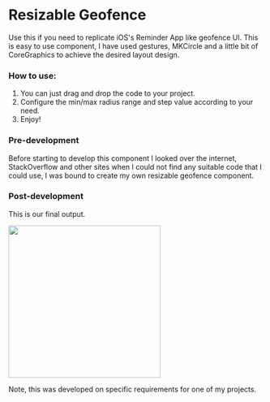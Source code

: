 # Resizable Geofence

Use this if you need to replicate iOS's Reminder App like geofence UI. This is easy to use component, I have used gestures, MKCircle and a little bit of CoreGraphics to achieve the desired layout design.

### How to use:
1. You can just drag and drop the code to your project.
2. Configure the min/max radius range and step value according to your need.
3. Enjoy!

### Pre-development

Before starting to develop this component I looked over the internet, StackOverflow and other sites when I could not find any suitable code that I could use, I was bound to create my own resizable geofence component.


### Post-development

This is our final output.


<img src="https://github.com/siddharth-paneri/Resizable-Geofence/blob/master/Images/resizable-geofence-output.gif" width="300"/>

Note, this was developed on specific requirements for one of my projects.
